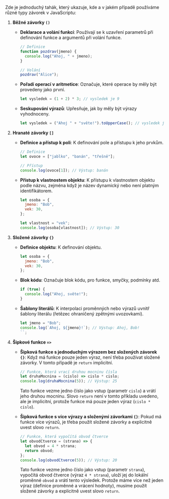Zde je jednoduchý tahák, který ukazuje, kde a v jakém případě používáme různé typy závorek v JavaScriptu:

1. **Běžné závorky `()`**

   - **Deklarace a volání funkcí**: Používají se k uzavření parametrů při definování funkce a argumentů při volání funkce.

     ```javascript
     // Definice
     function pozdrav(jmeno) {
       console.log("Ahoj, " + jmeno);
     }

     // Volání
     pozdrav("Alice");
     ```

   - **Pořadí operací v aritmetice**: Označuje, které operace by měly být provedeny jako první.

     ```javascript
     let vysledek = (1 + 2) * 3; // vysledek je 9
     ```

   - **Seskupování výrazů**: Upřesňuje, jak by měly být výrazy vyhodnoceny.

     ```javascript
     let vysledek = ("Ahoj " + "světe!").toUpperCase(); // vysledek je "AHOJ SVĚTE!"
     ```

2. **Hranaté závorky `[]`**

   - **Definice a přístup k poli**: K definování pole a přístupu k jeho prvkům.

     ```javascript
     // Definice
     let ovoce = ["jablko", "banán", "třešně"];

     // Přístup
     console.log(ovoce[1]); // Výstup: banán
     ```

   - **Přístup k vlastnostem objektu**: K přístupu k vlastnostem objektu podle názvu, zejména když je název dynamický nebo není platným identifikátorem.

     ```javascript
     let osoba = {
       jmeno: "Bob",
       vek: 30,
     };

     let vlastnost = "vek";
     console.log(osoba[vlastnost]); // Výstup: 30
     ```

3. **Složené závorky `{}`**

   - **Definice objektu**: K definování objektu.

     ```javascript
     let osoba = {
       jmeno: "Bob",
       vek: 30,
     };
     ```

   - **Blok kódu**: Označuje blok kódu, pro funkce, smyčky, podmínky atd.

     ```javascript
     if (true) {
       console.log("Ahoj, světe!");
     }
     ```

   - **Šablony literálů**: K interpolaci proměnných nebo výrazů uvnitř šablony literálu (řetězec ohraničený zpětnými uvozovkami).

     ```javascript
     let jmeno = "Bob";
     console.log(`Ahoj, ${jmeno}!`); // Výstup: Ahoj, Bob!
     ``;
     ```

4. **Šipkové funkce `=>`**

   - **Šipková funkce s jednoduchým výrazem bez složených závorek `{}`**: Když má funkce pouze jeden výraz, není třeba používat složené závorky. V tomto případě je `return` implicitní.

     ```javascript
     // Funkce, která vrací druhou mocninu čísla
     let druhaMocnina = (cislo) => cislo * cislo;
     console.log(druhaMocnina(5)); // Výstup: 25
     ```

     Tato funkce vezme jedno číslo jako vstup (parametr `cislo`) a vrátí jeho druhou mocninu. Slovo `return` není v tomto příkladu uvedeno, ale je implicitní, protože funkce má pouze jeden výraz (`cislo * cislo`).

   - **Šipková funkce s více výrazy a složenými závorkami `{}`**: Pokud má funkce více výrazů, je třeba použít složené závorky a explicitně uvest slovo `return`.

     ```javascript
     // Funkce, která vypočítá obvod čtverce
     let obvodCtverce = (strana) => {
       let obvod = 4 * strana;
       return obvod;
     };
     console.log(obvodCtverce(5)); // Výstup: 20
     ```

     Tato funkce vezme jedno číslo jako vstup (parametr `strana`), vypočítá obvod čtverce (výraz `4 * strana`), uloží jej do lokální proměnné `obvod` a vrátí tento výsledek. Protože máme více než jeden výraz (definice proměnné a vrácení hodnoty), musíme použít složené závorky a explicitně uvest slovo `return`.

